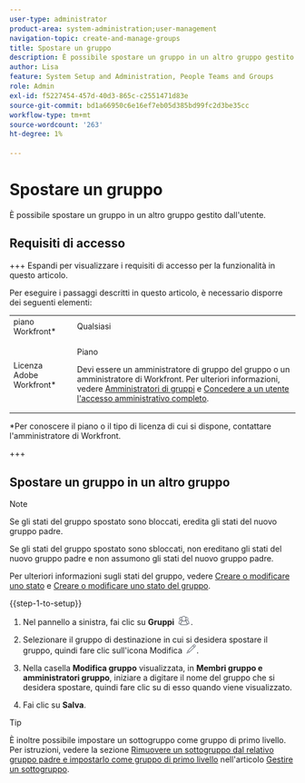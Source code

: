 ```yaml
---
user-type: administrator
product-area: system-administration;user-management
navigation-topic: create-and-manage-groups
title: Spostare un gruppo
description: È possibile spostare un gruppo in un altro gruppo gestito dall'utente.
author: Lisa
feature: System Setup and Administration, People Teams and Groups
role: Admin
exl-id: f5227454-457d-40d3-865c-c2551471d83e
source-git-commit: bd1a66950c6e16ef7eb05d385bd99fc2d3be35cc
workflow-type: tm+mt
source-wordcount: '263'
ht-degree: 1%

---
```


# Spostare un gruppo

È possibile spostare un gruppo in un altro gruppo gestito dall&#39;utente.

## Requisiti di accesso

+++ Espandi per visualizzare i requisiti di accesso per la funzionalità in questo articolo.

Per eseguire i passaggi descritti in questo articolo, è necessario disporre dei seguenti elementi:

<table style="table-layout:auto"> 
 <col> 
 <col> 
 <tbody> 
  <tr> 
   <td role="rowheader">piano Workfront*</td> 
   <td>Qualsiasi</td> 
  </tr> 
  <tr> 
   <td role="rowheader">Licenza Adobe Workfront*</td> 
   <td> <p>Piano </p> <p>Devi essere un amministratore di gruppo del gruppo o un amministratore di Workfront. Per ulteriori informazioni, vedere <a href="../../../administration-and-setup/manage-groups/group-roles/group-administrators.md" class="MCXref xref">Amministratori di gruppi</a> e <a href="../../../administration-and-setup/add-users/configure-and-grant-access/grant-a-user-full-administrative-access.md" class="MCXref xref">Concedere a un utente l'accesso amministrativo completo</a>.</p> </td> 
  </tr> 
 </tbody> 
</table>

&#42;Per conoscere il piano o il tipo di licenza di cui si dispone, contattare l&#39;amministratore di Workfront.

+++

## Spostare un gruppo in un altro gruppo

>[!NOTE]
>
>Se gli stati del gruppo spostato sono bloccati, eredita gli stati del nuovo gruppo padre.
>
>Se gli stati del gruppo spostato sono sbloccati, non ereditano gli stati del nuovo gruppo padre e non assumono gli stati del nuovo gruppo padre.
>
>Per ulteriori informazioni sugli stati del gruppo, vedere [Creare o modificare uno stato](../../../administration-and-setup/customize-workfront/creating-custom-status-and-priority-labels/create-or-edit-a-status.md) e [Creare o modificare uno stato del gruppo](../../../administration-and-setup/manage-groups/manage-group-statuses/create-or-edit-a-group-status.md).

{{step-1-to-setup}}

1. Nel pannello a sinistra, fai clic su **Gruppi** ![](assets/groups-icon.png).

1. Selezionare il gruppo di destinazione in cui si desidera spostare il gruppo, quindi fare clic sull&#39;icona Modifica ![](assets/edit-icon.png).
1. Nella casella **Modifica gruppo** visualizzata, in **Membri gruppo e amministratori gruppo**, iniziare a digitare il nome del gruppo che si desidera spostare, quindi fare clic su di esso quando viene visualizzato.
1. Fai clic su **Salva**.

>[!TIP]
>
>È inoltre possibile impostare un sottogruppo come gruppo di primo livello. Per istruzioni, vedere la sezione [Rimuovere un sottogruppo dal relativo gruppo padre e impostarlo come gruppo di primo livello](../../../administration-and-setup/manage-groups/create-and-manage-subgroups/manage-subgroups.md#make) nell&#39;articolo [Gestire un sottogruppo](../../../administration-and-setup/manage-groups/create-and-manage-subgroups/manage-subgroups.md).
